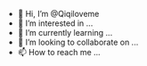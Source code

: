 - 👋 Hi, I’m @Qiqiloveme
- 👀 I’m interested in ...
- 🌱 I’m currently learning ...
- 💞️ I’m looking to collaborate on ...
- 📫 How to reach me ...

<!---
Qiqiloveme/Qiqiloveme is a ✨ special ✨ repository because its `README.md` (this file) appears on your GitHub profile.
You can click the Preview link to take a look at your changes.
--->
